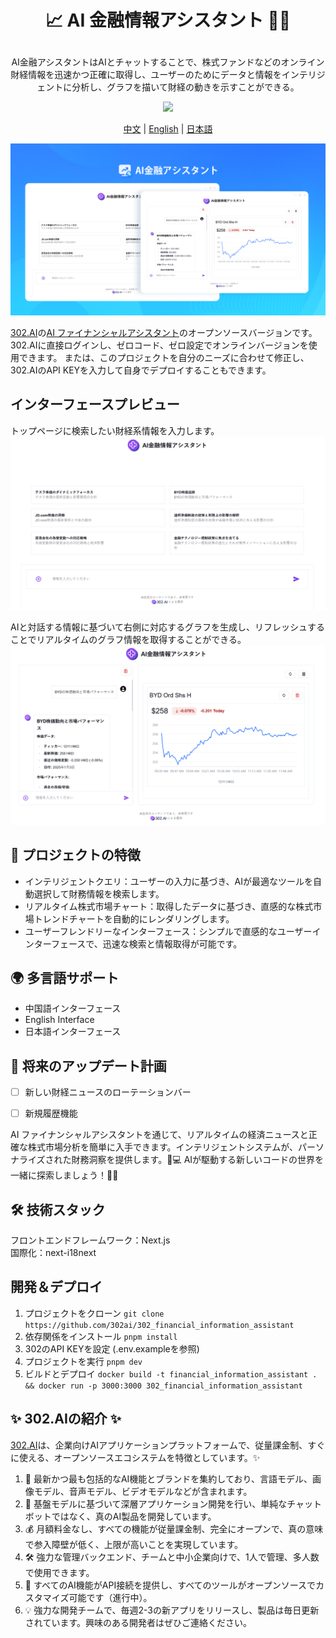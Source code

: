# <p align="center">📈 AI 金融情報アシスタント 🚀✨</p>

<p align="center">AI金融アシスタントはAIとチャットすることで、株式ファンドなどのオンライン財経情報を迅速かつ正確に取得し、ユーザーのためにデータと情報をインテリジェントに分析し、グラフを描いて財経の動きを示すことができる。</p>

<p align="center"><a href="https://302.ai/product/detail/48" target="blank"><img src="https://file.302.ai/gpt/imgs/github/20250102/72a57c4263944b73bf521830878ae39a.png" /></a></p >

<p align="center"><a href="README_zh.md">中文</a> | <a href="README.md">English</a> | <a href="README_ja.md">日本語</a></p>

![](docs/302_AI_Financial_Information_Assistant_jp.png)    

[302.AI](https://302.ai/ja/)の[AI ファイナンシャルアシスタント](https://302.ai/product/detail/48)のオープンソースバージョンです。
302.AIに直接ログインし、ゼロコード、ゼロ設定でオンラインバージョンを使用できます。
または、このプロジェクトを自分のニーズに合わせて修正し、302.AIのAPI KEYを入力して自身でデプロイすることもできます。

## インターフェースプレビュー
トップページに検索したい財経系情報を入力します。
![](docs/302_AI_Financial_Information_Assistant_jp_screenshot_01.png)

AIと対話する情報に基づいて右側に対応するグラフを生成し、リフレッシュすることでリアルタイムのグラフ情報を取得することができる。
![](docs/302_AI_Financial_Information_Assistant_jp_screenshot_02.png)

## 📐 プロジェクトの特徴
- インテリジェントクエリ：ユーザーの入力に基づき、AIが最適なツールを自動選択して財務情報を検索します。
- リアルタイム株式市場チャート：取得したデータに基づき、直感的な株式市場トレンドチャートを自動的にレンダリングします。
- ユーザーフレンドリーなインターフェース：シンプルで直感的なユーザーインターフェースで、迅速な検索と情報取得が可能です。

## 🌍 多言語サポート
- 中国語インターフェース
- English Interface
- 日本語インターフェース

## 🚩 将来のアップデート計画
- [ ] 新しい財経ニュースのローテーションバー
- [ ] 新規履歴機能


AI ファイナンシャルアシスタントを通じて、リアルタイムの経済ニュースと正確な株式市場分析を簡単に入手できます。インテリジェントシステムが、パーソナライズされた財務洞察を提供します。🎉💻 AIが駆動する新しいコードの世界を一緒に探索しましょう！🌟🚀

## 🛠️ 技術スタック
フロントエンドフレームワーク：Next.js <br>
国際化：next-i18next <br>

## 開発＆デプロイ
1. プロジェクトをクローン `git clone https://github.com/302ai/302_financial_information_assistant`
2. 依存関係をインストール `pnpm install`
3. 302のAPI KEYを設定 (.env.exampleを参照)
4. プロジェクトを実行 `pnpm dev`
5. ビルドとデプロイ `docker build -t financial_information_assistant . && docker run -p 3000:3000 302_financial_information_assistant`

## ✨ 302.AIの紹介 ✨
[302.AI](https://302.ai)は、企業向けAIアプリケーションプラットフォームで、従量課金制、すぐに使える、オープンソースエコシステムを特徴としています。✨
1. 🧠 最新かつ最も包括的なAI機能とブランドを集約しており、言語モデル、画像モデル、音声モデル、ビデオモデルなどが含まれます。
2. 🚀 基盤モデルに基づいて深層アプリケーション開発を行い、単純なチャットボットではなく、真のAI製品を開発しています。
3. 💰 月額料金なし、すべての機能が従量課金制、完全にオープンで、真の意味で参入障壁が低く、上限が高いことを実現しています。
4. 🛠 強力な管理バックエンド、チームと中小企業向けで、1人で管理、多人数で使用できます。
5. 🔗 すべてのAI機能がAPI接続を提供し、すべてのツールがオープンソースでカスタマイズ可能です（進行中）。
6. 💡 強力な開発チームで、毎週2-3の新アプリをリリースし、製品は毎日更新されています。興味のある開発者はぜひご連絡ください。
